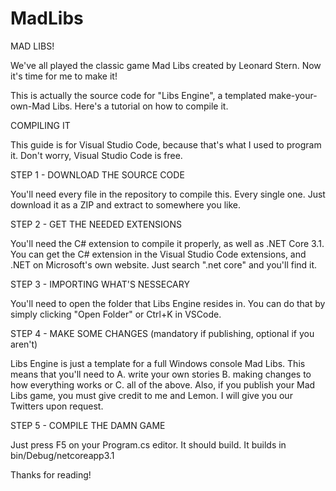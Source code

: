 # MadLibs
MAD LIBS!

We've all played the classic game Mad Libs created by Leonard Stern. Now it's time for me to make it!

This is actually the source code for "Libs Engine", a templated make-your-own-Mad Libs. Here's a tutorial on how to compile it.

COMPILING IT

This guide is for Visual Studio Code, because that's what I used to program it. Don't worry, Visual Studio Code is free.

STEP 1 - DOWNLOAD THE SOURCE CODE

You'll need every file in the repository to compile this. Every single one. Just download it as a ZIP and extract to somewhere you like.

STEP 2 - GET THE NEEDED EXTENSIONS

You'll need the C# extension to compile it properly, as well as .NET Core 3.1. You can get the C# extension in the Visual Studio Code extensions, and .NET on Microsoft's
own website. Just search ".net core" and you'll find it.

STEP 3 - IMPORTING WHAT'S NESSECARY

You'll need to open the folder that Libs Engine resides in. You can do that by simply clicking "Open Folder" or Ctrl+K in VSCode.

STEP 4 - MAKE SOME CHANGES (mandatory if publishing, optional if you aren't)

Libs Engine is just a template for a full Windows console Mad Libs. This means that you'll need to A. write your own stories B. making changes to how everything works
or C. all of the above. Also, if you publish your Mad Libs game, you must give credit to me and Lemon. I will give you our Twitters upon request.

STEP 5 - COMPILE THE DAMN GAME

Just press F5 on your Program.cs editor. It should build. It builds in bin/Debug/netcoreapp3.1

Thanks for reading!
